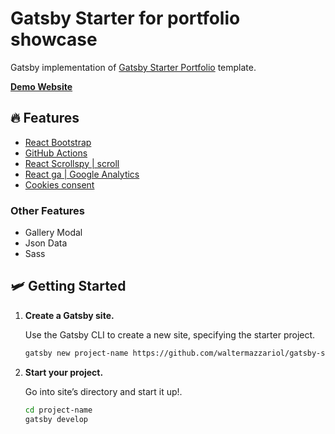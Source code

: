 # Gatsby Starter for portfolio showcase

Gatsby implementation of [Gatsby Starter Portfolio](gatsby-starter-portfolio.netlify.app) template.

[**Demo Website**](gatsby-starter-portfolio.netlify.app)

## 🔥 Features

- [React Bootstrap](https://react-bootstrap.github.io)
- [GitHub Actions](https://github.com/features/actions)
- [React Scrollspy | scroll](https://github.com/makotot/react-scrollspy)
- [React ga | Google Analytics](https://github.com/react-ga/react-ga)
- [Cookies consent](https://www.npmjs.com/package/react-cookie)

### Other Features

- Gallery Modal
- Json Data
- Sass

## 🛩 Getting Started

1.  **Create a Gatsby site.**

    Use the Gatsby CLI to create a new site, specifying the starter project.
    
    ```sh
    gatsby new project-name https://github.com/waltermazzariol/gatsby-starter-portfolio
    ```

2.  **Start your project.**

    Go into site’s directory and start it up!.

    ```sh
    cd project-name
    gatsby develop
    ```
